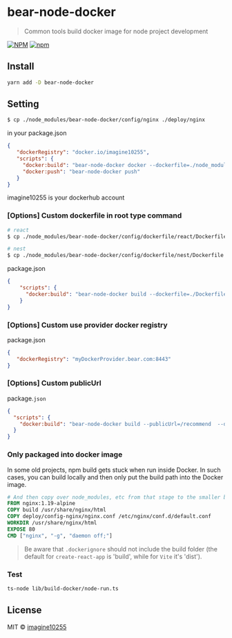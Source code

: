 # bear-node-docker

> Common tools build docker image for node project development

[![NPM](https://img.shields.io/npm/v/bear-node-docker.svg)](https://www.npmjs.com/package/bear-node-docker)
[![npm](https://img.shields.io/npm/dm/bear-node-docker.svg)](https://www.npmjs.com/package/bear-node-docker)


## Install

```bash
yarn add -D bear-node-docker
```



## Setting

```bash
$ cp ./node_modules/bear-node-docker/config/nginx ./deploy/nginx
```

in your package.json
```json
{
   "dockerRegistry": "docker.io/imagine10255",
   "scripts": {
     "docker:build": "bear-node-docker docker --dockerfile=./node_modules/bear-node-docker/config/dockerfile/react/Dockerfile",
     "docker:push": "bear-node-docker push"
   }
}
```

imagine10255 is your dockerhub account



### [Options] Custom dockerfile in root type command
```bash
# react
$ cp ./node_modules/bear-node-docker/config/dockerfile/react/Dockerfile ./

# nest 
$ cp ./node_modules/bear-node-docker/config/dockerfile/nest/Dockerfile ./ 
```

package.json
```json
{
    "scripts": {
      "docker:build": "bear-node-docker build --dockerfile=./Dockerfile"
    }
}
```




### [Options] Custom use provider docker registry
package.json
```json
{
   "dockerRegistry": "myDockerProvider.bear.com:8443"
}
```


### [Options] Custom publicUrl
package.`json`
```json
{
  "scripts": {
    "docker:build": "bear-node-docker build --publicUrl=/recommend  --dockerfile=./Dockerfile"
  }
}
```


### Only packaged into docker image

In some old projects, npm build gets stuck when run inside Docker. In such cases, you can build locally and then only put the build path into the Docker image.

```dockerfile
# And then copy over node_modules, etc from that stage to the smaller base image
FROM nginx:1.19-alpine
COPY build /usr/share/nginx/html
COPY deploy/config-nginx/nginx.conf /etc/nginx/conf.d/default.conf
WORKDIR /usr/share/nginx/html
EXPOSE 80
CMD ["nginx", "-g", "daemon off;"]
```

> Be aware that `.dockerignore` should not include the build folder (the default for `create-react-app` is 'build', while for `Vite` it's 'dist').


### Test

```bash
ts-node lib/build-docker/node-run.ts
```


## License

MIT © [imagine10255](https://github.com/imagine10255)
